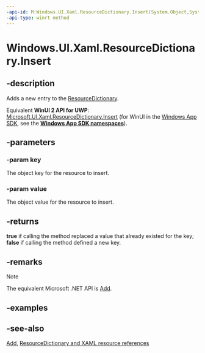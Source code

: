 ```yaml
---
-api-id: M:Windows.UI.Xaml.ResourceDictionary.Insert(System.Object,System.Object)
-api-type: winrt method
---
```


<!-- Method syntax
public bool Insert(System.Object key, System.Object value)
-->

# Windows.UI.Xaml.ResourceDictionary.Insert

## -description
Adds a new entry to the [ResourceDictionary](resourcedictionary.md).

Equivalent **WinUI 2 API for UWP**: [Microsoft.UI.Xaml.ResourceDictionary.Insert](/windows/winui/api/microsoft.ui.xaml.resourcedictionary.insert) (for WinUI in the [Windows App SDK](/windows/apps/windows-app-sdk/), see the **[Windows App SDK namespaces](/windows/windows-app-sdk/api/winrt/)**).

## -parameters
### -param key
The object key for the resource to insert.

### -param value
The object value for the resource to insert.

## -returns
**true** if calling the method replaced a value that already existed for the key; **false** if calling the method defined a new key.

## -remarks
> [!NOTE]
> The equivalent Microsoft .NET API is [Add](/dotnet/api/system.windows.resourcedictionary.add).

## -examples

## -see-also
[Add](/dotnet/api/system.windows.resourcedictionary.add), [ResourceDictionary and XAML resource references](/windows/uwp/controls-and-patterns/resourcedictionary-and-xaml-resource-references)
